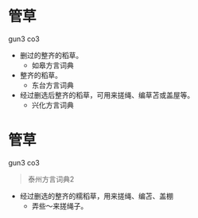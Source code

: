 # 管草
gun3 co3
+ 删过的整齐的稻草。
  * 如皋方言词典
+ 整齐的稻草。
  * 东台方言词典
+ 经过删选后整齐的稻草，可用来搓绳、编草苫或盖屋等。
  * 兴化方言词典

# 管草
gun3 co3
> 泰州方言词典2
- 经过删选的整齐的糯稻草，用来搓绳、编苫、盖棚
  - 弄些～来搓绳子。
